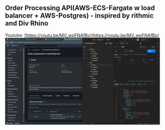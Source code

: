## Order Processing API(AWS-ECS-Fargate w load balancer + AWS-Postgres) - inspired by rithmic and Div Rhino

Youtube: [https://youtu.be/MV_wpFNAfBo](https://youtu.be/MV_wpFNAfBo)
![screenshot](/screeshotpng.png)
